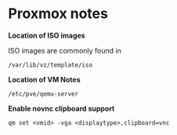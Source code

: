 

# Proxmox notes 


**Location of ISO images**

ISO images are commonly found in 

`/var/lib/vz/template/iso`


**Location of VM Notes**

`/etc/pve/qemu-server`


**Enable novnc clipboard support**

`qm set <vmid> -vga <displaytype>,clipboard=vnc`


